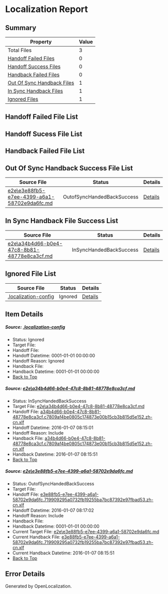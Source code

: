 # <a name='report-top'></a> Localization Report

## Summary
 Property | Value 
 -------- | ----- 
 Total Files | 3
[ Handoff Failed Files ](#handoff-failed-list)| 0
[ Handoff Success Files ](#handoff-success-list)| 0
[ Handback Failed Files ](#handback-failed-list)| 0
[ Out Of Sync Handback Files ](#outofsync-handback-success-list)| 1
[ In Sync Handback Files ](#insync-handback-success-list)| 1
[ Ignored Files ](#ignored-list)| 1

## <a name='handoff-failed-list'></a> Handoff Failed File List

## <a name='handoff-success-list'></a> Handoff Sucess File List

## <a name='handback-failed-list'></a> Handback Failed File List

## <a name='outofsync-handback-success-list'></a> Out Of Sync Handback Success File List
 Source File | Status | Details 
 ----------- | ------ | ------- 
 [e2e\e3e88fb5-e7ee-4399-a6a1-58702e9da6fc.md](https://github.com/OpenLocalizationTest/oltest/blob/7c7d6384dc51fde8ae9de12f95decaef84b55b71/e2e/e3e88fb5-e7ee-4399-a6a1-58702e9da6fc.md) | OutofSyncHandedBackSuccess | [Details](#620787e45ec3ce552d9cf5b7f25154a1b150da6c2)

## <a name='insync-handback-success-list'></a> In Sync Handback File Success List
 Source File | Status | Details 
 ----------- | ------ | ------- 
 [e2e\a34b4d66-b0e4-47c8-8b81-48778e8ca3cf.md](https://github.com/OpenLocalizationTest/oltest/blob/972cf8d2dfb16fb0a768fad1b8a67c04053f5b08/e2e/a34b4d66-b0e4-47c8-8b81-48778e8ca3cf.md) | InSyncHandedBackSuccess | [Details](#e317072c63a8317e0dc643ba73a46202bb10bb171)

## <a name='ignored-list'></a> Ignored File List
 Source File | Status | Details 
 ----------- | ------ | ------- 
 [.localization-config](https://github.com/OpenLocalizationTest/oltest/blob/7c7d6384dc51fde8ae9de12f95decaef84b55b71/.localization-config) | Ignored | [Details](#e4725be8631cbe979bbe0fa8b97cd75f1fd41d4d0)

## Item Details
##### <a name='e4725be8631cbe979bbe0fa8b97cd75f1fd41d4d0'></a> Source: [.localization-config](https://github.com/OpenLocalizationTest/oltest/blob/7c7d6384dc51fde8ae9de12f95decaef84b55b71/.localization-config)
* Status: Ignored
* Target File: 
* Handoff File: 
* Handoff Datetime: 0001-01-01 00:00:00
* Handoff Reason: Ignored
* Handback File: 
* Handback Datetime: 0001-01-01 00:00:00
* [Back to Top](#report-top)

##### <a name='e317072c63a8317e0dc643ba73a46202bb10bb171'></a> Source: [e2e\a34b4d66-b0e4-47c8-8b81-48778e8ca3cf.md](https://github.com/OpenLocalizationTest/oltest/blob/972cf8d2dfb16fb0a768fad1b8a67c04053f5b08/e2e/a34b4d66-b0e4-47c8-8b81-48778e8ca3cf.md)
* Status: InSyncHandedBackSuccess
* Target File: [e2e\a34b4d66-b0e4-47c8-8b81-48778e8ca3cf.md](https://github.com/OpenLocalizationTestOrg/oltest.zh-cn/blob/2de9a0ce64005a4b242e6136a966d5969269bc78/e2e/a34b4d66-b0e4-47c8-8b81-48778e8ca3cf.md)
* Handoff File: [a34b4d66-b0e4-47c8-8b81-48778e8ca3cf.c7809af4be0805c174873e00b15cb3b815d5e152.zh-cn.xlf](https://github.com/OpenLocalizationTestOrg/olhandoff/blob/6e76ba1c04971558e476b2f410953a8fb08359be/ol-handoff/OpenLocalizationTestOrg/oltest.zh-cn/yufeih/a34b4d66-b0e4-47c8-8b81-48778e8ca3cf.c7809af4be0805c174873e00b15cb3b815d5e152.zh-cn.xlf)
* Handoff Datetime: 2016-01-07 08:15:01
* Handoff Reason: Include
* Handback File: [a34b4d66-b0e4-47c8-8b81-48778e8ca3cf.c7809af4be0805c174873e00b15cb3b815d5e152.zh-cn.xlf](https://github.com/OpenLocalizationTestOrg/olhandback/blob/83854d2707c2d64395a2aec0c052565ce966410c/ol-handback/OpenLocalizationTestOrg/oltest.zh-cn/yufeih/a34b4d66-b0e4-47c8-8b81-48778e8ca3cf.c7809af4be0805c174873e00b15cb3b815d5e152.zh-cn.xlf)
* Handback Datetime: 2016-01-07 08:15:51
* [Back to Top](#report-top)

##### <a name='620787e45ec3ce552d9cf5b7f25154a1b150da6c2'></a> Source: [e2e\e3e88fb5-e7ee-4399-a6a1-58702e9da6fc.md](https://github.com/OpenLocalizationTest/oltest/blob/7c7d6384dc51fde8ae9de12f95decaef84b55b71/e2e/e3e88fb5-e7ee-4399-a6a1-58702e9da6fc.md)
* Status: OutofSyncHandedBackSuccess
* Target File: 
* Handoff File: [e3e88fb5-e7ee-4399-a6a1-58702e9da6fc.719909295a0732fb19255ba7bc87392e97fbad53.zh-cn.xlf](https://github.com/OpenLocalizationTestOrg/olhandoff/blob/2b1e934c8103e9ab6e0572fd4cbad4d12ff87981/ol-handoff/OpenLocalizationTestOrg/oltest.zh-cn/yufeih/e3e88fb5-e7ee-4399-a6a1-58702e9da6fc.719909295a0732fb19255ba7bc87392e97fbad53.zh-cn.xlf)
* Handoff Datetime: 2016-01-07 08:17:02
* Handoff Reason: Include
* Handback File: 
* Handback Datetime: 0001-01-01 00:00:00
* Current Target File: [e2e\e3e88fb5-e7ee-4399-a6a1-58702e9da6fc.md](https://github.com/OpenLocalizationTestOrg/oltest.zh-cn/blob/2de9a0ce64005a4b242e6136a966d5969269bc78/e2e/e3e88fb5-e7ee-4399-a6a1-58702e9da6fc.md)
* Current Handback File: [e3e88fb5-e7ee-4399-a6a1-58702e9da6fc.719909295a0732fb19255ba7bc87392e97fbad53.zh-cn.xlf](https://github.com/OpenLocalizationTestOrg/olhandback/blob/83854d2707c2d64395a2aec0c052565ce966410c/ol-handback/OpenLocalizationTestOrg/oltest.zh-cn/yufeih/e3e88fb5-e7ee-4399-a6a1-58702e9da6fc.719909295a0732fb19255ba7bc87392e97fbad53.zh-cn.xlf)
* Current Handback Datetime: 2016-01-07 08:15:51
* [Back to Top](#report-top)


## Error Details

Generated by OpenLocalization.
